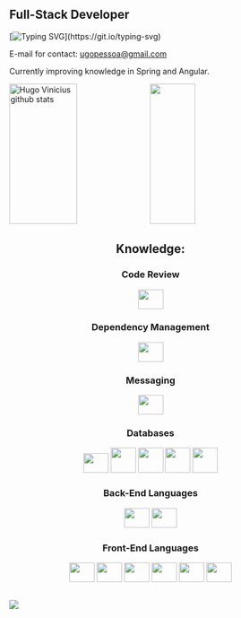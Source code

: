 ## Full-Stack Developer

[![Typing SVG](https://readme-typing-svg.herokuapp.com?font=Fira+Code&weight=700&duration=3500&pause=500&width=435&lines=Hello%2C+world!!;My+Name+is+Hugo+Vinicius.)](https://git.io/typing-svg)

E-mail for contact: ugopessoa@gmail.com

Currently improving knowledge in Spring and Angular.

<div>
  <img width="49%" height="250px" src="https://github-readme-stats.vercel.app/api?username=Vini5577&show_icons=true&count_private=true&theme=tokyonight" alt="Hugo Vinicius github stats" /> 
  <img width="40%" height="250px" src="https://github-readme-stats.vercel.app/api/top-langs/?username=Vini5577&theme=tokyonight" />
</div>

<h2 align="center">Knowledge: </h2>

<h3 align="center">Code Review</h3>
<div align="center">
  <img height="35" width="45" src="https://cdn.jsdelivr.net/gh/devicons/devicon/icons/git/git-original.svg" />
</div>

<h3 align="center">Dependency Management</h3>
<div align="center">
  <img height="35" width="45" src="https://cdn.jsdelivr.net/gh/devicons/devicon/icons/nodejs/nodejs-original.svg" />  
</div>

<h3 align="center">Messaging</h3>
<div align="center">
  <img height="35" width="45" src="https://cdn.jsdelivr.net/gh/devicons/devicon@latest/icons/rabbitmq/rabbitmq-original.svg" />
</div>

<h3 align="center"> Databases</h3>
<div align="center">
  <img height="35" width="45" src="https://cdn.jsdelivr.net/gh/devicons/devicon/icons/mysql/mysql-original.svg" />
  <img height="45" width="45" src="https://user-images.githubusercontent.com/91129945/220963625-60bcac6b-f5cc-4578-bda2-546637bd7a49.png" />
  <img height="45" width="45" src="https://cdn.jsdelivr.net/gh/devicons/devicon/icons/postgresql/postgresql-plain.svg" />
  <img height="45" width="45" src="https://cdn.jsdelivr.net/gh/devicons/devicon@latest/icons/mongodb/mongodb-plain.svg" />  
  <img height="45" width="45" src="https://cdn.jsdelivr.net/gh/devicons/devicon@latest/icons/sqldeveloper/sqldeveloper-plain.svg" />
</div>

<h3 align="center">Back-End Languages</h3>
<div align="center">
  <img height="35" width="45" src="https://cdn.jsdelivr.net/gh/devicons/devicon/icons/java/java-original.svg" />
  <img height="35" width="45" src="https://cdn.jsdelivr.net/gh/devicons/devicon/icons/spring/spring-original.svg" />
</div>

<h3 align="center">Front-End Languages</h3>
<div align="center">
  <img height="35" width="45" src="https://cdn.jsdelivr.net/gh/devicons/devicon/icons/html5/html5-original.svg" />
  <img height="35" width="45" src="https://cdn.jsdelivr.net/gh/devicons/devicon/icons/css3/css3-original.svg" />
  <img height="35" width="45" src="https://cdn.jsdelivr.net/gh/devicons/devicon/icons/javascript/javascript-original.svg" />
  <img height="35" width="45" src="https://cdn.jsdelivr.net/gh/devicons/devicon/icons/typescript/typescript-plain.svg" />
  <img height="35" width="45" src="https://cdn.jsdelivr.net/gh/devicons/devicon/icons/angularjs/angularjs-plain.svg" />
  <img height="35" width="45" src="https://cdn.jsdelivr.net/gh/devicons/devicon@latest/icons/ionic/ionic-original.svg" />
</div>

##

<a target="_blank" href="https://www.linkedin.com/in/hugo-vinícius-pessoa-de-melo-santos-45135b217/"><img src="https://img.shields.io/badge/LinkedIn-0077B5?style=for-the-badge&logo=linkedin&logoColor=white" /><a/>

  <div>
</div>
